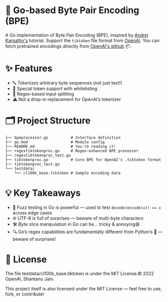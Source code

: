 # 🚀 Go-based Byte Pair Encoding (BPE)

A Go implementation of Byte Pair Encoding (BPE), inspired by [Andrej Karpathy's](https://www.youtube.com/watch?v=zduSFxRajkE) tutorial.  Support the `tiktoken` file format from [OpenAI](https://github.com/openai/tiktoken). You can fetch pretrained encodings directly from [OpenAI's github](https://github.com/openai/tiktoken/blob/main/tiktoken_ext/openai_public.py) 📦.

# ✨ Features
- 🔤 Tokenizes arbitrary byte sequences (not just text!)
- 🧩 Special token support with whitelisting
- 🧪 Regex-based input splitting
- ⚠️ Not a drop-in replacement for OpenAI’s tokenizer

# 🗂️ Project Structure

```
├── bpeprocessor.go          # Interface definition
├── go.mod                   # Module config
├── README.md                # You're reading it!
├── regextiktokenproc.go     # Regex-enhanced BPE processor
├── regextiktokenproc_test.go
├── tiktokenproc.go          # Core BPE for OpenAI's .tiktoken format
├── tiktokenproc_test.go
└── testdata/
    └── cl100k_base.tiktoken # Sample encoding data
```

# 💡 Key Takeaways
- 🧪 Fuzz testing in Go is powerful — used to test `decode(encode(x)) == x` across edge cases
- 🌐 UTF-8 is full of surprises — beware of multi-byte characters
- 🛠️ Byte slice manipulation in Go can be... tricky & annoying😅
-   🔍 Go’s regex capabilities are fundamentally different from Python’s 🐍 — beware of surprises!

# 📄 License

The file testdata/cl100k_base.tiktoken is under the MIT License.© 2022 OpenAI, Shantanu Jain.

This project itself is also licensed under the MIT License — feel free to use, fork, or contribute!